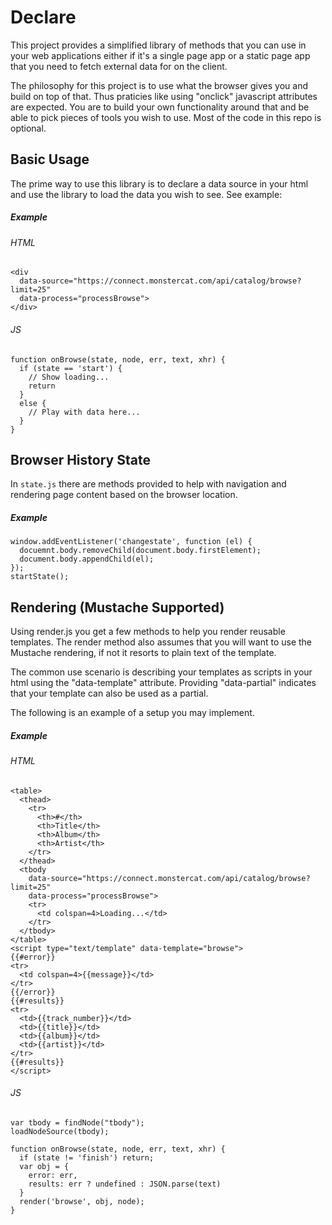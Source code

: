 # Declare

This project provides a simplified library of methods that you can use in your
web applications either if it's a single page app or a static page app that you
need to fetch external data for on the client.

The philosophy for this project is to use what the browser gives you and build on top of that. Thus praticies like using "onclick" javascript attributes are expected. You are to build your own functionality around that and be able to pick pieces of tools you wish to use. Most of the code in this repo is optional.

## Basic Usage 

The prime way to use this library is to declare a data source in your html and
use the library to load the data you wish to see. See example:

##### Example

###### HTML

```
<div 
  data-source="https://connect.monstercat.com/api/catalog/browse?limit=25"
  data-process="processBrowse">
</div>
```

###### JS

```
function onBrowse(state, node, err, text, xhr) {
  if (state == 'start') {
    // Show loading...
    return
  }
  else {
    // Play with data here... 
  }
}
```

## Browser History State

In `state.js` there are methods provided to help with navigation and rendering
page content based on the browser location.

##### Example

```
window.addEventListener('changestate', function (el) {
  docuemnt.body.removeChild(document.body.firstElement);
  document.body.appendChild(el);
});
startState();
```

## Rendering (Mustache Supported)

Using render.js you get a few methods to help you render reusable templates. The
render method also assumes that you will want to use the Mustache rendering, if
not it resorts to plain text of the template.

The common use scenario is describing your templates as scripts in your html using
the "data-template" attribute. Providing "data-partial" indicates that your
template can also be used as a partial.

The following is an example of a setup you may implement.

##### Example

###### HTML

```
<table>
  <thead>
    <tr>
      <th>#</th>
      <th>Title</th>
      <th>Album</th>
      <th>Artist</th>
    </tr>
  </thead>
  <tbody
    data-source="https://connect.monstercat.com/api/catalog/browse?limit=25"
    data-process="processBrowse">
    <tr>
      <td colspan=4>Loading...</td>
    </tr>
  </tbody>
</table>
<script type="text/template" data-template="browse">
{{#error}}
<tr>
  <td colspan=4>{{message}}</td>
</tr>
{{/error}}
{{#results}}
<tr>
  <td>{{track_number}}</td>
  <td>{{title}}</td>
  <td>{{album}}</td>
  <td>{{artist}}</td>
</tr>
{{#results}}
</script>
```

###### JS

```
var tbody = findNode("tbody");
loadNodeSource(tbody);

function onBrowse(state, node, err, text, xhr) {
  if (state != 'finish') return;
  var obj = {
    error: err,
    results: err ? undefined : JSON.parse(text)
  }
  render('browse', obj, node);
}
```

